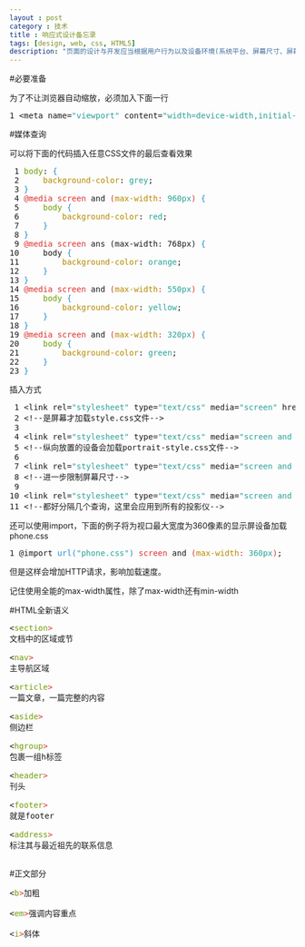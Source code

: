 ```yaml
---
layout : post
category : 技术
title : 响应式设计备忘录
tags: [design, web, css, HTML5]
description: "页面的设计与开发应当根据用户行为以及设备环境(系统平台、屏幕尺寸、屏幕定向等)进行相应的响应和调整。具体的实践方式由多方面组成，包括弹性网格和布局、图片、CSS media query的使用等。无论用户正在使用笔记本还是iPad，我们的页面都应该能够自动切换分辨率、图片尺寸及相关脚本功能等，以适应不同设备。"
---
```


#必要准备

为了不让浏览器自动缩放，必须加入下面一行

<style type="text/css">

.Constant { color: #2aa198; }
.Identifier { color: #268bd2; }
.LineNr { }
.Statement { color: #719e07; }
.Type { color: #b58900; }
.Special { color: #dc322f; }
</style>

<pre id='vimCodeElement' style="overflow:auto">
<span id="L1" class="LineNr">1 </span><span class="htmlTag">&lt;</span><span class="htmlTagName">meta</span><span class="htmlTag"> </span><span class="htmlArg">name</span><span class="htmlTag">=</span><span class="Constant">&quot;viewport&quot;</span><span class="htmlTag"> </span><span class="htmlArg">content</span><span class="htmlTag">=</span><span class="Constant">&quot;width=device-width,initial-scale=1.0&quot;</span><span class="htmlTag"> /&gt;</span>
</pre>


#媒体查询

可以将下面的代码插入任意CSS文件的最后查看效果
<pre id='vimCodeElement' style="overflow:auto">
<span id="L1" class="LineNr"> 1 </span><span class="Statement">body</span>: <span class="Identifier">{</span>
<span id="L2" class="LineNr"> 2 </span>    <span class="Type">background-color</span>: <span class="Constant">grey</span>;
<span id="L3" class="LineNr"> 3 </span><span class="Identifier">}</span>
<span id="L4" class="LineNr"> 4 </span><span class="Special">@media</span> <span class="Special">screen</span> and <span class="Special">(</span><span class="Type">max-width</span><span class="Special">: </span><span class="Constant">960px</span><span class="Special">)</span> <span class="Identifier">{</span>
<span id="L5" class="LineNr"> 5 </span>    <span class="Statement">body</span> <span class="Identifier">{</span>
<span id="L6" class="LineNr"> 6 </span>        <span class="Type">background-color</span>: <span class="Constant">red</span>;
<span id="L7" class="LineNr"> 7 </span>    <span class="Identifier">}</span>
<span id="L8" class="LineNr"> 8 </span><span class="Identifier">}</span>
<span id="L9" class="LineNr"> 9 </span><span class="Special">@media</span> <span class="Special">screen</span> ans (max-width: 768px) <span class="Identifier">{</span>
<span id="L10" class="LineNr">10 </span>    body <span class="Identifier">{</span>
<span id="L11" class="LineNr">11 </span>        <span class="Type">background-color</span>: <span class="Constant">orange</span>;
<span id="L12" class="LineNr">12 </span>    <span class="Identifier">}</span>
<span id="L13" class="LineNr">13 </span><span class="Identifier">}</span>
<span id="L14" class="LineNr">14 </span><span class="Special">@media</span> <span class="Special">screen</span> and <span class="Special">(</span><span class="Type">max-width</span><span class="Special">: </span><span class="Constant">550px</span><span class="Special">)</span> <span class="Identifier">{</span>
<span id="L15" class="LineNr">15 </span>    <span class="Statement">body</span> <span class="Identifier">{</span>
<span id="L16" class="LineNr">16 </span>        <span class="Type">background-color</span>: <span class="Constant">yellow</span>;
<span id="L17" class="LineNr">17 </span>    <span class="Identifier">}</span>
<span id="L18" class="LineNr">18 </span><span class="Identifier">}</span>
<span id="L19" class="LineNr">19 </span><span class="Special">@media</span> <span class="Special">screen</span> and <span class="Special">(</span><span class="Type">max-width</span><span class="Special">: </span><span class="Constant">320px</span><span class="Special">)</span> <span class="Identifier">{</span>
<span id="L20" class="LineNr">20 </span>    <span class="Statement">body</span> <span class="Identifier">{</span>
<span id="L21" class="LineNr">21 </span>        <span class="Type">background-color</span>: <span class="Constant">green</span>;
<span id="L22" class="LineNr">22 </span>    <span class="Identifier">}</span>
<span id="L23" class="LineNr">23 </span><span class="Identifier">}</span>
</pre>




插入方式

<pre id='vimCodeElement' style="overflow:auto">
<span id="L1" class="LineNr"> 1 </span><span class="htmlTag">&lt;</span><span class="htmlTagName">link</span><span class="htmlTag"> </span><span class="htmlArg">rel</span><span class="htmlTag">=</span><span class="Constant">&quot;stylesheet&quot;</span><span class="htmlTag"> </span><span class="htmlArg">type</span><span class="htmlTag">=</span><span class="Constant">&quot;text/css&quot;</span><span class="htmlTag"> </span><span class="htmlArg">media</span><span class="htmlTag">=</span><span class="Constant">&quot;screen&quot;</span><span class="htmlTag"> </span><span class="htmlArg">href</span><span class="htmlTag">=</span><span class="Constant">&quot;style.css&quot;</span><span class="htmlTag"> /&gt;</span>
<span id="L2" class="LineNr"> 2 </span><span class="Comment">&lt;!</span><span class="Comment">--是屏幕才加载style.css文件--</span><span class="Comment">&gt;</span>
<span id="L3" class="LineNr"> 3 </span>
<span id="L4" class="LineNr"> 4 </span><span class="htmlTag">&lt;</span><span class="htmlTagName">link</span><span class="htmlTag"> </span><span class="htmlArg">rel</span><span class="htmlTag">=</span><span class="Constant">&quot;stylesheet&quot;</span><span class="htmlTag"> </span><span class="htmlArg">type</span><span class="htmlTag">=</span><span class="Constant">&quot;text/css&quot;</span><span class="htmlTag"> </span><span class="htmlArg">media</span><span class="htmlTag">=</span><span class="Constant">&quot;screen and (orientation: portrait)&quot;</span><span class="htmlTag"> </span><span class="htmlArg">href</span><span class="htmlTag">=</span><span class="Constant">&quot;portrait-style.css&quot;</span><span class="htmlTag"> /&gt;</span>
<span id="L5" class="LineNr"> 5 </span><span class="Comment">&lt;!</span><span class="Comment">--纵向放置的设备会加载portrait-style.css文件--</span><span class="Comment">&gt;</span>
<span id="L6" class="LineNr"> 6 </span>
<span id="L7" class="LineNr"> 7 </span><span class="htmlTag">&lt;</span><span class="htmlTagName">link</span><span class="htmlTag"> </span><span class="htmlArg">rel</span><span class="htmlTag">=</span><span class="Constant">&quot;stylesheet&quot;</span><span class="htmlTag"> </span><span class="htmlArg">type</span><span class="htmlTag">=</span><span class="Constant">&quot;text/css&quot;</span><span class="htmlTag"> </span><span class="htmlArg">media</span><span class="htmlTag">=</span><span class="Constant">&quot;screen and (orientation: portrait) ans (max-width: 800px)&quot;</span><span class="htmlTag"> </span><span class="htmlArg">href</span><span class="htmlTag">=</span><span class="Constant">&quot;800px-portrait-style.css&quot;</span><span class="htmlTag"> /&gt;</span>
<span id="L8" class="LineNr"> 8 </span><span class="Comment">&lt;!</span><span class="Comment">--进一步限制屏幕尺寸--</span><span class="Comment">&gt;</span>
<span id="L9" class="LineNr"> 9 </span>
<span id="L10" class="LineNr">10 </span><span class="htmlTag">&lt;</span><span class="htmlTagName">link</span><span class="htmlTag"> </span><span class="htmlArg">rel</span><span class="htmlTag">=</span><span class="Constant">&quot;stylesheet&quot;</span><span class="htmlTag"> </span><span class="htmlArg">type</span><span class="htmlTag">=</span><span class="Constant">&quot;text/css&quot;</span><span class="htmlTag"> </span><span class="htmlArg">media</span><span class="htmlTag">=</span><span class="Constant">&quot;screen and (orientation: portrait) ans (max-width: 800px), projection&quot;</span><span class="htmlTag"> </span><span class="htmlArg">href</span><span class="htmlTag">=</span><span class="Constant">&quot;800px-portrait-style.css&quot;</span><span class="htmlTag"> /&gt;</span>
<span id="L11" class="LineNr">11 </span><span class="Comment">&lt;!</span><span class="Comment">--都好分隔几个查询，这里会应用到所有的投影仪--</span><span class="Comment">&gt;</span>
</pre>


还可以使用import，下面的例子将为视口最大宽度为360像素的显示屏设备加载phone.css
<pre id='vimCodeElement' style="overflow:auto">
<span id="L1" class="LineNr">1 </span><span class="PreProc">@import </span><span class="Identifier">url(</span><span class="Constant">&quot;phone.css&quot;</span><span class="Identifier">)</span><span class="PreProc"> </span><span class="Special">screen</span><span class="PreProc"> and </span><span class="Special">(</span><span class="Type">max-width</span><span class="Special">: </span><span class="Constant">360px</span><span class="Special">)</span><span class="PreProc">;</span>
</pre>


但是这样会增加HTTP请求，影响加载速度。

记住使用全能的max-width属性，除了max-width还有min-width

#HTML全新语义

<pre id='vimCodeElement' style="overflow:auto">
&lt;<span class="Statement">section</span><span class="Special">&gt;</span>
文档中的区域或节

&lt;<span class="Statement">nav</span><span class="Special">&gt;</span>
主导航区域

&lt;<span class="Statement">article</span><span class="Special">&gt;</span>
一篇文章，一篇完整的内容

&lt;<span class="Statement">aside</span><span class="Special">&gt;</span>
侧边栏

&lt;<span class="Statement">hgroup</span><span class="Special">&gt;</span>
包裹一组h标签

&lt;<span class="Statement">header</span><span class="Special">&gt;</span>
刊头

&lt;<span class="Statement">footer</span><span class="Special">&gt;</span>
就是footer

&lt;<span class="Statement">address</span><span class="Special">&gt;</span>
标注其与最近祖先的联系信息

</pre>


#正文部分

<pre id='vimCodeElement' style="overflow:auto">
&lt;<span class="Statement">b</span><span class="Special">&gt;</span>加粗

&lt;<span class="Statement">em</span><span class="Special">&gt;</span>强调内容重点

&lt;<span class="Statement">i</span><span class="Special">&gt;</span>斜体
</pre>

